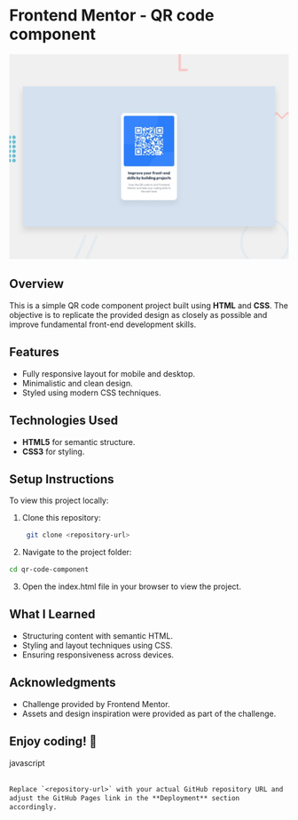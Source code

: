 # Frontend Mentor - QR code component

![Design preview for the QR code component coding challenge](./preview.jpg)

## Overview

This is a simple QR code component project built using **HTML** and **CSS**. The objective is to replicate the provided design as closely as possible and improve fundamental front-end development skills.

## Features

- Fully responsive layout for mobile and desktop.
- Minimalistic and clean design.
- Styled using modern CSS techniques.

## Technologies Used

- **HTML5** for semantic structure.
- **CSS3** for styling.

## Setup Instructions

To view this project locally:

1. Clone this repository:
   ```bash
    git clone <repository-url>
   ```
2. Navigate to the project folder:
  ```bash
  cd qr-code-component
  ```
3. Open the index.html file in your browser to view the project.

## What I Learned

- Structuring content with semantic HTML.
- Styling and layout techniques using CSS.
- Ensuring responsiveness across devices.

## Acknowledgments
- Challenge provided by Frontend Mentor.
- Assets and design inspiration were provided as part of the challenge.

## Enjoy coding! 🚀

javascript
```

Replace `<repository-url>` with your actual GitHub repository URL and adjust the GitHub Pages link in the **Deployment** section accordingly.

```






